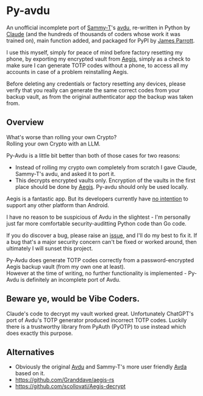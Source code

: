 # Py-avdu

An unofficial incomplete port of [Sammy-T](https://github.com/Sammy-T)'s [avdu](https://github.com/Sammy-T/avdu), re-written in Python by [Claude]() (and the hundreds of thousands of coders whose work it was trained on), main function added, and packaged for PyPI by [James Parrott](https://github.com/JamesParrott).  

I use this myself, simply for peace of mind before factory resetting my phone, by exporting my encrypted vault from [Aegis](https://getaegis.app/), simply as a check to make sure I can generate TOTP codes without a phone, to access all my accounts in case of a problem reinstalling Aegis.  

Before deleting any credentials or factory resetting any devices, please verify that you really 
can generate the same correct codes from your backup vault, as from the original authenticator app
the backup was taken from.


## Overview

What's worse than rolling your own Crypto?  
Rolling your own Crypto with an LLM.

Py-Avdu is a little bit better than both of those cases for two reasons:
- Instead of rolling my crypto own completely from scratch I gave Claude, Sammy-T's avdu, and asked it to port it.
- This decrypts encrypted vaults only.  Encryption of the vaults in the first place should be done by [Aegis](https://getaegis.app/).  Py-avdu should only be used locally.

Aegis is a fantastic app.  But its developers currently have [no intention](https://github.com/beemdevelopment/Aegis/issues/165#issuecomment-514096978) to support any other platform than Android.

I have no reason to be suspicious of Avdu in the slightest - I'm personally just far more comfortable security-auditting Python code than Go code.  

If you do discover a bug, please raise an [issue](https://github.com/JamesParrott/py-avdu/issues),
and I'll do my best to fix it.  If a bug that's a major security 
concern can't be fixed or worked around, then ultimately I will sunset 
this project.

Py-Avdu does generate TOTP codes correctly from a password-encrypted Aegis backup vault (from my own one at least).  
However at the time of writing, no further functionality is implemented - Py-Avdu is definitely an incomplete port of Avdu.  


## Beware ye, would be Vibe Coders.
Claude's code to decrypt my vault worked great.  Unfortunately
 ChatGPT's port of Avdu's TOTP generator produced incorrect TOTP codes.  Luckily
there is a trustworthy library from PyAuth (PyOTP) to use instead which does exactly this purpose.

## Alternatives

 - Obviously the original [Avdu](https://github.com/Sammy-T/avdu) and Sammy-T's more user 
friendly [Avda](https://github.com/Sammy-T/avdu) based on it.
 - https://github.com/Granddave/aegis-rs
 - https://github.com/scollovati/Aegis-decrypt